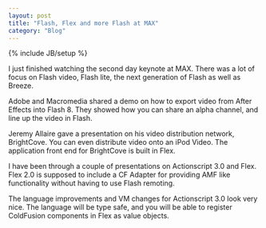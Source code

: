 ```yaml
---
layout: post
title: "Flash, Flex and more Flash at MAX"
category: "Blog"
---
```

{% include JB/setup %}

I just finished watching the second day keynote at MAX. There was a lot of focus on Flash video, Flash lite, the next generation of Flash as well as Breeze.

Adobe and Macromedia shared a demo on how to export video from After Effects into Flash 8\. They showed how you can share an alpha channel, and line up the video in Flash.

Jeremy Allaire gave a presentation on his video distribution network, BrightCove. You can even distribute video onto an iPod Video. The application front end for BrightCove is built in Flex.

I have been through a couple of presentations on Actionscript 3.0 and Flex. Flex 2.0 is supposed to include a CF Adapter for providing AMF like functionality without having to use Flash remoting.

The language improvements and VM changes for Actionscript 3.0 look very nice. The language will be type safe, and you will be able to register ColdFusion components in Flex as value objects.